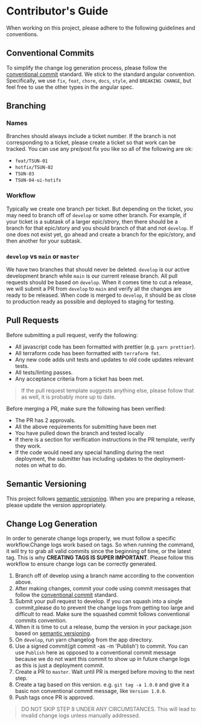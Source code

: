 # Contributor's Guide
When working on this project, please adhere to the following guidelines and conventions.

## Conventional Commits
To simplify the change log generation process, please follow the [conventional commit](https://www.conventionalcommits.org/) standard. We stick to the standard angular convention. Specifically, we use `fix`, `feat`, `chore`, `docs`, `style`, and `BREAKING CHANGE`, but feel free to use the other types in the angular spec.

## Branching

### Names
Branches should always include a ticket number. If the branch is not corresponding to a ticket, please create a ticket so that work can be tracked. You can use any pre/post fix you like so all of the following are ok:

* `feat/TSUN-01`
* `hotfix/TSUN-02`
* `TSUN-03`
* `TSUN-04-ui-hotifx`

### Workflow
Typically we create one branch per ticket. But depending on the ticket, you may 
need to branch off of `develop` or some other branch. For example, if your ticket is  a subtask of a larger epic/strory, then there should be a branch for that epic/story  and you should branch of that and not `develop`. If one does not exist yet, go ahead and create a branch for the epic/story, and then another for your subtask.

### `develop` vs `main` or `master`
We have two branches that should never be deleted. `develop` is our active development branch while `main` is our current release branch. All pull requests should be based on `develop`. When it comes time to cut a release, we will submit a PR from `develop` to `main` and verify all the changes are ready to be released. When code is merged to `develop`, it should be as close to production ready as possible and deployed to staging for testing. 

## Pull Requests
Before submitting a pull request, verify the following:

* All javascript code has been formatted with prettier (e.g. `yarn prettier`).
* All terraform code has been formatted with `terraform fmt`.
* Any new code adds unit tests and updates to old code updates relevant tests.
* All tests/linting passes.
* Any acceptance criteria from a ticket has been met.

> If the pull request template suggests anything else, please follow that as well, it is probably more up to date.

Before merging a PR, make sure the following has been verified:

* The PR has 2 approvals.
* All the above requirements for submitting have been met
* You have pulled down the branch and tested locally
* If there is a section for verification instructions in the PR template, verify they work.
* If the code would need any special handling during the next deployment, the submitter has
including updates to the deployment-notes on what to do. 

## Semantic Versioning
This project follows [semantic versioning](https://semver.org/). When you are preparing a release, please update the version appropriately.

## Change Log Generation
In order to generate change logs properly, we must follow a specific workflow.Change logs work based on tags. So when running the command, it will try to grab all valid commits since the beginning of time, or the latest tag. This is why
**CREATING TAGS IS SUPER IMPORTANT**. Please follow this workflow to ensure change logs can be correctly generated.

1. Branch off of develop using a branch name according to the convention above.
2. After making changes, commit your code using commit messages that follow the
[conventional commit](https://www.conventionalcommits.org/) standard.
3. Submit your pull request to develop. If you can squash into a single commit,please do to prevent the change logs from getting too large and difficult to read.
Make sure the squashed commit follows conventional commits convention.
4. When it is time to cut a release, bump the version in your package.json based on [semantic versioning](https://semver.org/).
5. On `develop`, run yarn changelog from the app directory.
6. Use a signed commit(git commit -as -m 'Publish') to commit. You can use `Publish` here as opposed to a conventional commit message because we do not want this commit to show up in future change logs as this is just a deployment commit.
7. Create a PR to `master`. Wait until PR is merged before moving to the next step.
8. Create a tag based on this version. e.g. `git tag -a 1.0.0` and give it a basic non conventional commit message, like `Version 1.0.0`.
9. Push tags once PR is approved.

> DO NOT SKIP STEP 8 UNDER ANY CIRCUMSTANCES. This will lead to invalid change logs unless manually addressed.
